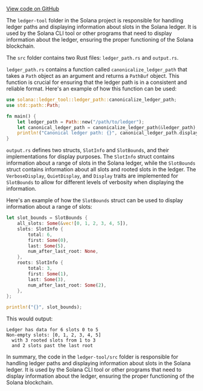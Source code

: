 
[View code on GitHub](https://github.com/solana-labs/solana/tree/master/na/ledger-tool)

The `ledger-tool` folder in the Solana project is responsible for handling ledger paths and displaying information about slots in the Solana ledger. It is used by the Solana CLI tool or other programs that need to display information about the ledger, ensuring the proper functioning of the Solana blockchain.

The `src` folder contains two Rust files: `ledger_path.rs` and `output.rs`.

`ledger_path.rs` contains a function called `canonicalize_ledger_path` that takes a `Path` object as an argument and returns a `PathBuf` object. This function is crucial for ensuring that the ledger path is in a consistent and reliable format. Here's an example of how this function can be used:

```rust
use solana::ledger_tool::ledger_path::canonicalize_ledger_path;
use std::path::Path;

fn main() {
    let ledger_path = Path::new("/path/to/ledger");
    let canonical_ledger_path = canonicalize_ledger_path(&ledger_path);
    println!("Canonical ledger path: {}", canonical_ledger_path.display());
}
```

`output.rs` defines two structs, `SlotInfo` and `SlotBounds`, and their implementations for display purposes. The `SlotInfo` struct contains information about a range of slots in the Solana ledger, while the `SlotBounds` struct contains information about all slots and rooted slots in the ledger. The `VerboseDisplay`, `QuietDisplay`, and `Display` traits are implemented for `SlotBounds` to allow for different levels of verbosity when displaying the information.

Here's an example of how the `SlotBounds` struct can be used to display information about a range of slots:

```rust
let slot_bounds = SlotBounds {
    all_slots: Some(&vec![0, 1, 2, 3, 4, 5]),
    slots: SlotInfo {
        total: 6,
        first: Some(0),
        last: Some(5),
        num_after_last_root: None,
    },
    roots: SlotInfo {
        total: 3,
        first: Some(1),
        last: Some(3),
        num_after_last_root: Some(2),
    },
};

println!("{}", slot_bounds);
```

This would output:

```
Ledger has data for 6 slots 0 to 5
Non-empty slots: [0, 1, 2, 3, 4, 5]
  with 3 rooted slots from 1 to 3
  and 2 slots past the last root
```

In summary, the code in the `ledger-tool/src` folder is responsible for handling ledger paths and displaying information about slots in the Solana ledger. It is used by the Solana CLI tool or other programs that need to display information about the ledger, ensuring the proper functioning of the Solana blockchain.